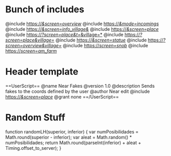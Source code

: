 # Bunch of includes

@include      [https://_&screen=overview_](https://*&screen=overview*)
@include      [https://_&mode=incomings_](https://*&mode=incomings*)
@include      [https://_&screen=info_village&_](https://*&screen=info_village&*)
@include      [https://_&screen=place_](https://*&screen=place*)
@include      [https://_?screen=place&t=_&village=\*](https://*?screen=place&t=*&village=*)
@include      [https://_?screen=place&village=_](https://*?screen=place&village=*)
@include      [https://_&screen=statue_](https://*&screen=statue*)
@include      [https://_?screen=overview&village=_](https://*?screen=overview&village=*)
@include      [https://_screen=snob_](https://*screen=snob*)
@include      [https://_screen=am_farm_](https://*screen=am_farm*)

# Header template

==UserScript==
@name         Near Fakes
@version      1.0
@description  Sends fakes to the coords defined by the user
@author       Near edit
@include      [https://_&screen=place_](https://*&screen=place*)
@grant        none
==/UserScript==

# Random Stuff

function randomLH(superior, inferior) {
    var numPosibilidades = Math.round(superior - inferior);
    var aleat = Math.random() \* numPosibilidades;
    return Math.round(parseInt(inferior) + aleat + Timing.offset_to_server);
}
